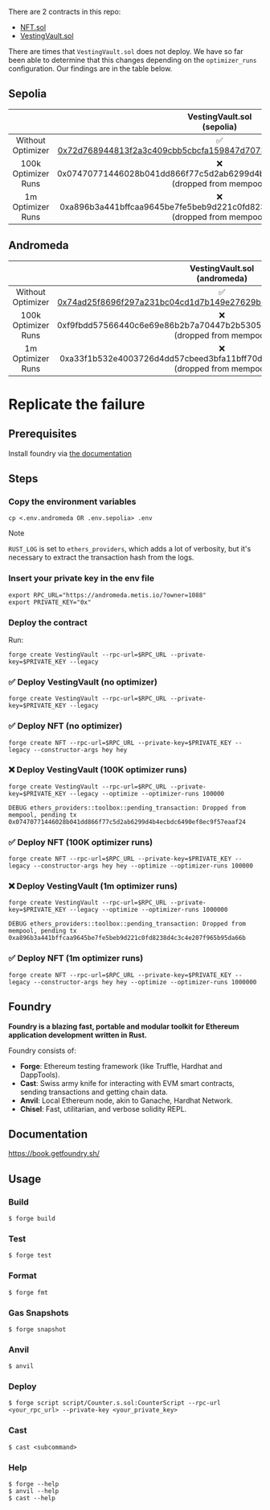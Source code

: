 There are 2 contracts in this repo:

- [NFT.sol](./src/NFT.sol)
- [VestingVault.sol](./src/VestingVault.sol)

There are times that `VestingVault.sol` does not deploy. We have so far been able to determine that this changes depending on the `optimizer_runs` configuration. Our findings are in the table below.

## Sepolia

|                     |                                                                                VestingVault.sol<br/> (sepolia)                                                                                 |                                                                                     NFT.sol<br/> (sepolia)                                                                                     |
| :-----------------: | :--------------------------------------------------------------------------------------------------------------------------------------------------------------------------------------------: | :--------------------------------------------------------------------------------------------------------------------------------------------------------------------------------------------: |
|  Without Optimizer  | ✅ <br/> [0x72d768944813f2a3c409cbb5cbcfa159847d7073f082b2cdf7016bb5d1ef5182](https://sepolia-explorer.metisdevops.link/tx/0x72d768944813f2a3c409cbb5cbcfa159847d7073f082b2cdf7016bb5d1ef5182) | ✅<br/> [0xfccb5e072ef11f5d8ac844c1a36f73e371747640fc2fd203d7e873d9bd4c1ce7](https://sepolia-explorer.metisdevops.link/tx/0xfccb5e072ef11f5d8ac844c1a36f73e371747640fc2fd203d7e873d9bd4c1ce7)  |
| 100k Optimizer Runs |                                               ❌<br/> 0x07470771446028b041dd866f77c5d2ab6299d4b4ecbdc6490ef8ec9f57eaaf24 (dropped from mempool)                                                | ✅<br/> [0x3a08ce74ba1610ab4ace5ecacb26d2cbd539da8f20ef31913c41f555a93350f8](https://sepolia-explorer.metisdevops.link/tx/0x3a08ce74ba1610ab4ace5ecacb26d2cbd539da8f20ef31913c41f555a93350f8)  |
|  1m Optimizer Runs  |                                               ❌ <br/> 0xa896b3a441bffcaa9645be7fe5beb9d221c0fd8238d4c3c4e207f965b95da66b (dropped from mempool)                                               | ✅ <br/> [0x6717c616c5a62f6c75f8965cb4913473e08c23dc848dff6fabd4ede3c68e9fd9](https://sepolia-explorer.metisdevops.link/tx/0x6717c616c5a62f6c75f8965cb4913473e08c23dc848dff6fabd4ede3c68e9fd9) |

## Andromeda

|                     |                                                                            VestingVault.sol<br/> (andromeda)                                                                             |                                                                                     NFT.sol<br/> (andromeda)                                                                                     |
| :-----------------: | :--------------------------------------------------------------------------------------------------------------------------------------------------------------------------------------: | :----------------------------------------------------------------------------------------------------------------------------------------------------------------------------------------------: |
|  Without Optimizer  | ✅ <br/> [0x74ad25f8696f297a231bc04cd1d7b149e27629b7e3db33269b5cad7ec923b6b9](https://andromeda-explorer.metis.io/tx/0x74ad25f8696f297a231bc04cd1d7b149e27629b7e3db33269b5cad7ec923b6b9) |     ✅ <br/> [0xd6524bdd36b6ce130a65a2516701dbe3e56366dc1bf4300a9bb4001a947fbb83](https://andromeda-explorer.metis.io/tx/0xd6524bdd36b6ce130a65a2516701dbe3e56366dc1bf4300a9bb4001a947fbb83)     |
| 100k Optimizer Runs |                                            ❌ <br/> 0xf9fbdd57566440c6e69e86b2b7a70447b2b5305a3e16e7558d861f82d73b2908 (dropped from mempool)                                            | ✅ <br/> [0x38dbfcd59bcb011d3fd82c191060c41c70df85ea31ee42cc419053b6eea7c40c](https://andromeda-explorer.metisdevops.link/tx/0x38dbfcd59bcb011d3fd82c191060c41c70df85ea31ee42cc419053b6eea7c40c) |
|  1m Optimizer Runs  |                                            ❌ <br/> 0xa33f1b532e4003726d4dd57cbeed3bfa11bff70db291ad6b377dbd725574be56 (dropped from mempool)                                            | ✅ <br/> [0x733716aedc88ca8a5a0fa47a81ecc9acb65737a9f901ecd64981e1c454a0b632](https://andromeda-explorer.metisdevops.link/tx/0x733716aedc88ca8a5a0fa47a81ecc9acb65737a9f901ecd64981e1c454a0b632) |

# Replicate the failure

## Prerequisites

Install foundry via [the documentation](https://book.getfoundry.sh/getting-started/installation)

## Steps

### Copy the environment variables

```
cp <.env.andromeda OR .env.sepolia> .env
```

> [!NOTE]
>
> `RUST_LOG` is set to `ethers_providers`, which adds a lot of verbosity, but it's necessary to extract the transaction hash from the logs.

### Insert your private key in the env file

```
export RPC_URL="https://andromeda.metis.io/?owner=1088"
export PRIVATE_KEY="0x"
```

### Deploy the contract

Run:

```
forge create VestingVault --rpc-url=$RPC_URL --private-key=$PRIVATE_KEY --legacy
```

### ✅ Deploy VestingVault (no optimizer)

```
forge create VestingVault --rpc-url=$RPC_URL --private-key=$PRIVATE_KEY --legacy
```

### ✅ Deploy NFT (no optimizer)

```
forge create NFT --rpc-url=$RPC_URL --private-key=$PRIVATE_KEY --legacy --constructor-args hey hey
```

### ❌ Deploy VestingVault (100K optimizer runs)

```
forge create VestingVault --rpc-url=$RPC_URL --private-key=$PRIVATE_KEY --legacy --optimize --optimizer-runs 100000
```

```
DEBUG ethers_providers::toolbox::pending_transaction: Dropped from mempool, pending tx 0x07470771446028b041dd866f77c5d2ab6299d4b4ecbdc6490ef8ec9f57eaaf24
```

### ✅ Deploy NFT (100K optimizer runs)

```
forge create NFT --rpc-url=$RPC_URL --private-key=$PRIVATE_KEY --legacy --constructor-args hey hey --optimize --optimizer-runs 100000
```

### ❌ Deploy VestingVault (1m optimizer runs)

```
forge create VestingVault --rpc-url=$RPC_URL --private-key=$PRIVATE_KEY --legacy --optimize --optimizer-runs 1000000
```

```
DEBUG ethers_providers::toolbox::pending_transaction: Dropped from mempool, pending tx 0xa896b3a441bffcaa9645be7fe5beb9d221c0fd8238d4c3c4e207f965b95da66b
```

### ✅ Deploy NFT (1m optimizer runs)

```
forge create NFT --rpc-url=$RPC_URL --private-key=$PRIVATE_KEY --legacy --constructor-args hey hey --optimize --optimizer-runs 1000000
```

## Foundry

**Foundry is a blazing fast, portable and modular toolkit for Ethereum application development written in Rust.**

Foundry consists of:

- **Forge**: Ethereum testing framework (like Truffle, Hardhat and DappTools).
- **Cast**: Swiss army knife for interacting with EVM smart contracts, sending transactions and getting chain data.
- **Anvil**: Local Ethereum node, akin to Ganache, Hardhat Network.
- **Chisel**: Fast, utilitarian, and verbose solidity REPL.

## Documentation

https://book.getfoundry.sh/

## Usage

### Build

```shell
$ forge build
```

### Test

```shell
$ forge test
```

### Format

```shell
$ forge fmt
```

### Gas Snapshots

```shell
$ forge snapshot
```

### Anvil

```shell
$ anvil
```

### Deploy

```shell
$ forge script script/Counter.s.sol:CounterScript --rpc-url <your_rpc_url> --private-key <your_private_key>
```

### Cast

```shell
$ cast <subcommand>
```

### Help

```shell
$ forge --help
$ anvil --help
$ cast --help
```
